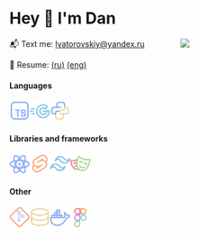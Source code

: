 # Hey 👋 I'm Dan

<!-- <h3 align="center">A passionate developer</h3> -->

<img width="200px" align="right" src="https://media.tenor.com/_mYZWyrW3AUAAAAi/peach-goma-pc-night-keyboard-smashing.gif" />

📬 Text me: lyatorovskiy@yandex.ru

📝 Resume: [(ru)](resume.pdf) [(eng)](resume_eng.pdf)

#### Languages

  <img align="left" width="36" src="assets/ts.svg" /> 
  <!--- <img align="left" width="36" src="assets/rs.svg" /> --->
  <img align="left" width="36" src="assets/go.svg" />
  <img width="36" src="assets/py.svg"/>

#### Libraries and frameworks

  <img align="left" width="36" src="assets/react.svg" />
  <!---   <img align="left" width="36" src="assets/next.svg" /> --->
  <img align="left" width="36" src="assets/svelte.svg" />
  <!---  <img align="left" width="36" src="assets/astro.svg" /> --->
  <img align="left" width="36" src="assets/tailwind.svg"/>
  <img width="36" src="assets/playwright.svg"/>
  
#### Other

  <img align="left" width="36" src="assets/git.svg" />
  <img align="left" width="36" src="assets/db.svg" />
  <img align="left" width="36" src="./assets/docker.svg" />
  <img align="left" width="36" src="./assets/figma.svg" />
